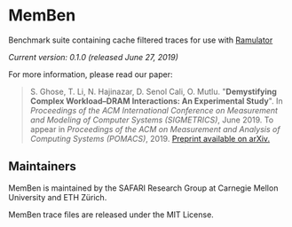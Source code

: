 # MemBen

Benchmark suite containing cache filtered traces for use with [Ramulator](https://github.com/CMU-SAFARI/ramulator/)

*Current version: 0.1.0 (released June 27, 2019)*


For more information, please read our paper:
>S. Ghose, T. Li, N. Hajinazar, D. Senol Cali, O. Mutlu.
>"**Demystifying Complex Workload–DRAM Interactions: An Experimental Study**".
>In _Proceedings of the ACM International Conference on Measurement and Modeling of Computer Systems (SIGMETRICS)_, June 2019.
>To appear in _Proceedings of the ACM on Measurement and Analysis of Computing Systems (POMACS)_, 2019.
>[Preprint available on arXiv.](https://arxiv.org/pdf/1902.07609.pdf)


## Maintainers

MemBen is maintained by the SAFARI Research Group at Carnegie Mellon University and ETH Zürich.

MemBen trace files are released under the MIT License.
